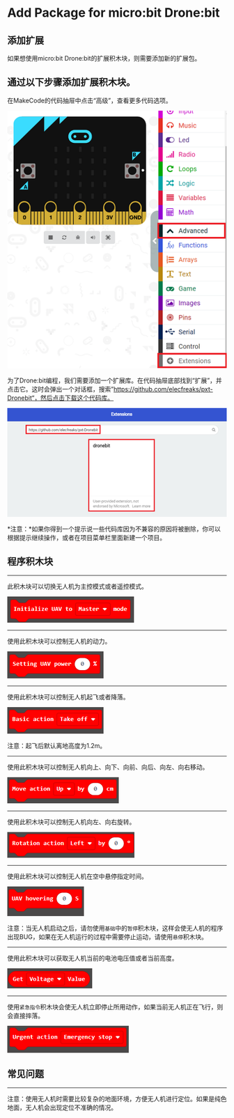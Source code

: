 # Add Package for micro:bit Drone:bit

## 添加扩展

如果想使用micro:bit Drone:bit的扩展积木块，则需要添加新的扩展包。

通过以下步骤添加扩展积木块。
---
在MakeCode的代码抽屉中点击“高级”，查看更多代码选项。

![](./images/Drone-bit-case-01-01.png)

为了Drone:bit编程，我们需要添加一个扩展库。在代码抽屉底部找到“扩展”，并点击它。这时会弹出一个对话框，搜索”https://github.com/elecfreaks/pxt-Dronebit“，然后点击下载这个代码库。

![](./images/Drone-bit-case-01-02.png)

*注意：*如果你得到一个提示说一些代码库因为不兼容的原因将被删除，你可以根据提示继续操作，或者在项目菜单栏里面新建一个项目。

## 程序积木块

- - - - -
此积木块可以切换无人机为主控模式或者遥控模式。

![](./images/Drone-bit-Package-01.png)
- - - - -
使用此积木块可以控制无人机的动力。

![](./images/Drone-bit-Package-02.png)
- - - - -
使用此积木块可以控制无人机起飞或者降落。

![](./images/Drone-bit-Package-03.png)

注意：起飞后默认离地高度为1.2m。
- - - - -
使用此积木块可以控制无人机向上、向下、向前、向后、向左、向右移动。

![](./images/Drone-bit-Package-04.png)
- - - - -
使用此积木块可以控制无人机向左、向右旋转。

![](./images/Drone-bit-Package-05.png)

- - - - -
使用此积木块可以控制无人机在空中悬停指定时间。

![](./images/Drone-bit-Package-07.png)

注意：当无人机启动之后，请勿使用`基础`中的`暂停`积木块，这样会使无人机的程序出现BUG，如果在无人机运行的过程中需要停止运动，请使用`悬停`积木块。
- - - - -
使用此积木块可以获取无人机当前的电池电压值或者当前高度。

![](./images/Drone-bit-Package-08.png)
- - - - -
使用`紧急指令`积木块会使无人机立即停止所用动作，如果当前无人机正在飞行，则会直接摔落。

![](./images/Drone-bit-Package-09.png)

## 常见问题
---
注意：使用无人机时需要比较复杂的地面环境，方便无人机进行定位。如果是纯色地面，无人机会出现定位不准确的情况。
